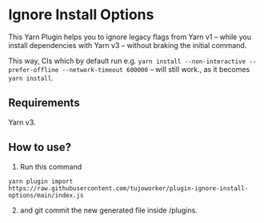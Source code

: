# Ignore Install Options

This Yarn Plugin helps you to ignore legacy flags from Yarn v1 – while you install dependencies with Yarn v3 – without braking the initial command.

This way, CIs which by default run e.g. `yarn install --non-interactive --prefer-offline --network-timeout 600000` – will still work., as it becomes `yarn install`.

## Requirements

Yarn v3.

## How to use?

1. Run this command

`yarn plugin import https://raw.githubusercontent.com/tujoworker/plugin-ignore-install-options/main/index.js`

2. and git commit the new generated file inside /plugins.
